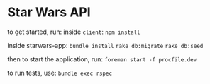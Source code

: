 # Star Wars API

to get started, run:
inside `client`:
`npm install`

inside starwars-app:
`bundle install`
`rake db:migrate`
`rake db:seed`

then to start the application, run:
`foreman start -f procfile.dev`

to run tests, use:
`bundle exec rspec`

